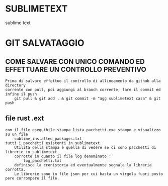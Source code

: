 # SUBLIMETEXT
sublime text


# GIT SALVATAGGIO
## COME SALVARE CON UNICO COMANDO ED EFFETTUARE UN CONTROLLO PREVENTIVO
	Prima di salvare effettuo il controllo di allineamento da github alla directory
	corrente con pull, poi aggiungi al branch corrente, fare il commit ed infine il push
		git pull & git add . & git commit -m "agg sublimetext casa" & git push

		
## file rust .ext
	con il file eseguibile stampa_lista_pacchetti.exe stampo e visualizzo su un file
		sublime_installed_packages.txt
	tutti i pacchetti esistenti in sublimetext.
		Utilita della stampa è quella di vedere se ci sono pacchetti di librerie in sublimetext
		corrotte in quanto il file log denominato :
			log_pacchetti.txt
		definisce la cronistoria ed eventualmente segnala la libreria corrotta.
		Le librerie sono in file json per cui basta un virgola fuori posto pere corrompere il file.
		
